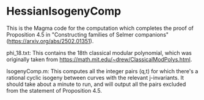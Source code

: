 # HessianIsogenyComp
This is the Magma code for the computation which completes the proof of Proposition 4.5 in "Constructing families of Selmer companions" (https://arxiv.org/abs/2502.01351). 

phi_18.txt: This contains the 18th classical modular polynomial, which was originally taken from https://math.mit.edu/~drew/ClassicalModPolys.html.

IsogenyComp.m: This computes all the integer pairs (q,t) for which there's a rational cyclic isogeny between curves with the relevant j-invariants. It should take about a minute to run, and will output all the pairs excluded from the statement of Proposition 4.5.
